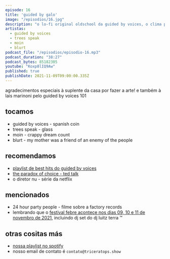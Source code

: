 ```yaml
---
episode: 16
title: 'guided by galo'
image: "/episodios/16.jpg"
description: "o lo-fi original oldschool da guided by voices, o clima pesadão da banda moin e um dos discos de 2021 q vc não pode deixar passar...o postpunk saxofonístico da banda blurt e trees speak, outro grande disco desse ano q vc TEM que ouvir..."
artistas:
  - guided by voices
  - trees speak
  - moin
  - blurt
podcast_file: "/episodios/episodio-16.mp3"
podcast_duration: "38:27"
podcast_bytes: 85182305
youtube: "Koxp8lIQ9Aw"
published: true
publishDate: 2021-11-09T09:00:00.335Z
---
```


agradecimentos especiais à suplente da casa por fazer a arte!
e também à lais marinoni pelo guided by voices 101

## tocamos
* guided by voices - spanish coin
* trees speak - glass
* moin - crappy dream count
* blurt - my mother was a friend of an enemy of the people

## recomendamos
* [playlist de best hits do guided by voices](https://open.spotify.com/playlist/65k8jQIilTfXej7Gpcm4el?si=e3be8bca2a9f4b88)
* [the paradox of choice - ted talk](https://www.ted.com/talks/barry_schwartz_the_paradox_of_choice?language=en)
* o diretor nu - série da netflix

## mencionados
* 24 hour party people - filme sobre a factory records
* lembrando que o [festival febre acontece nos dias 09, 10 e 11 de novembro de 2021](https://festivalfebre.com.br/2021/), incluindo dj set do dj luitz terra ™️


## otras cositas más
* [nossa playlist no spotify](https://open.spotify.com/playlist/0UiztKuga6LmTAxWTsUQdw?si=fb96026bc1994d90)
* nosso email de contato é `contato@triceratops.show`
